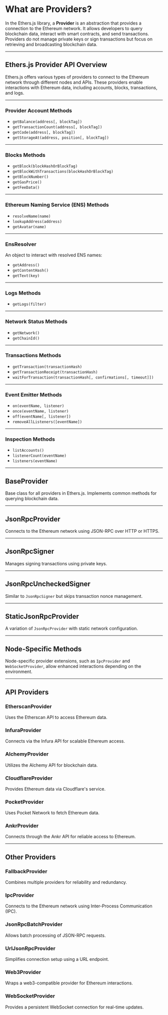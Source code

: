 # What are Providers?

In the Ethers.js library, a **Provider** is an abstraction that provides a connection to the Ethereum network. It allows developers to query blockchain data, interact with smart contracts, and send transactions. Providers do not manage private keys or sign transactions but focus on retrieving and broadcasting blockchain data.

---

## Ethers.js Provider API Overview

Ethers.js offers various types of providers to connect to the Ethereum network through different nodes and APIs. These providers enable interactions with Ethereum data, including accounts, blocks, transactions, and logs.

---

### Provider Account Methods
- `getBalance(address[, blockTag])`
- `getTransactionCount(address[, blockTag])`
- `getCode(address[, blockTag])`
- `getStorageAt(address, position[, blockTag])`

---

### Blocks Methods
- `getBlock(blockHashOrBlockTag)`
- `getBlockWithTransactions(blockHashOrBlockTag)`
- `getBlockNumber()`
- `getGasPrice()`
- `getFeeData()`

---

### Ethereum Naming Service (ENS) Methods
- `resolveName(name)`
- `lookupAddress(address)`
- `getAvatar(name)`

---

### EnsResolver
An object to interact with resolved ENS names:
- `getAddress()`
- `getContentHash()`
- `getText(key)`

---

### Logs Methods
- `getLogs(filter)`

---

### Network Status Methods
- `getNetwork()`
- `getChainId()`

---

### Transactions Methods
- `getTransaction(transactionHash)`
- `getTransactionReceipt(transactionHash)`
- `waitForTransaction(transactionHash[, confirmations[, timeout]])`

---

### Event Emitter Methods
- `on(eventName, listener)`
- `once(eventName, listener)`
- `off(eventName[, listener])`
- `removeAllListeners([eventName])`

---

### Inspection Methods
- `listAccounts()`
- `listenerCount(eventName)`
- `listeners(eventName)`

---

## BaseProvider
Base class for all providers in Ethers.js. Implements common methods for querying blockchain data.

---

## JsonRpcProvider
Connects to the Ethereum network using JSON-RPC over HTTP or HTTPS.

---

## JsonRpcSigner
Manages signing transactions using private keys.

---

## JsonRpcUncheckedSigner
Similar to `JsonRpcSigner` but skips transaction nonce management.

---

## StaticJsonRpcProvider
A variation of `JsonRpcProvider` with static network configuration.

---

## Node-Specific Methods
Node-specific provider extensions, such as `IpcProvider` and `WebSocketProvider`, allow enhanced interactions depending on the environment.

---

## API Providers

### EtherscanProvider
Uses the Etherscan API to access Ethereum data.

### InfuraProvider
Connects via the Infura API for scalable Ethereum access.

### AlchemyProvider
Utilizes the Alchemy API for blockchain data.

### CloudflareProvider
Provides Ethereum data via Cloudflare's service.

### PocketProvider
Uses Pocket Network to fetch Ethereum data.

### AnkrProvider
Connects through the Ankr API for reliable access to Ethereum.

---

## Other Providers

### FallbackProvider
Combines multiple providers for reliability and redundancy.

### IpcProvider
Connects to the Ethereum network using Inter-Process Communication (IPC).

### JsonRpcBatchProvider
Allows batch processing of JSON-RPC requests.

### UrlJsonRpcProvider
Simplifies connection setup using a URL endpoint.

### Web3Provider
Wraps a web3-compatible provider for Ethereum interactions.

### WebSocketProvider
Provides a persistent WebSocket connection for real-time updates.
